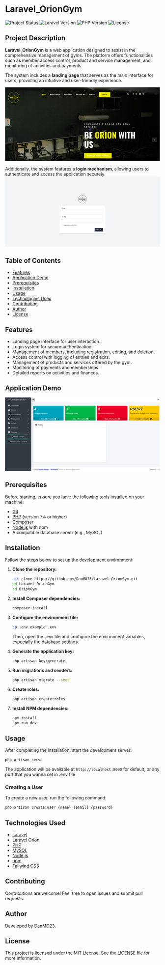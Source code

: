 # Laravel_OrionGym

![Project Status](https://img.shields.io/badge/Status-In%20Development-brightgreen?style=for-the-badge)
![Laravel Version](https://img.shields.io/badge/Laravel-8.x-orange?style=for-the-badge&logo=laravel)
![PHP Version](https://img.shields.io/badge/PHP-7.4%20%7C%208.0-blue?style=for-the-badge&logo=php)
![License](https://img.shields.io/badge/License-MIT-lightgrey?style=for-the-badge)

## Project Description

**Laravel_OrionGym** is a web application designed to assist in the comprehensive management of gyms. The platform offers functionalities such as member access control, product and service management, and monitoring of activities and payments.

The system includes a **landing page** that serves as the main interface for users, providing an intuitive and user-friendly experience.

![Landing Page](OrionGym/Imagens-README/LandingPage.png)


Additionally, the system features a **login mechanism**, allowing users to authenticate and access the application securely.
![Login Page](OrionGym/Imagens-README/login.png)

## Table of Contents

- [Features](#features)
- [Application Demo](#application-demo)
- [Prerequisites](#prerequisites)
- [Installation](#installation)
- [Usage](#usage)
- [Technologies Used](#technologies-used)
- [Contributing](#contributing)
- [Author](#author)
- [License](#license)

## Features

- Landing page interface for user interaction.
- Login system for secure authentication.
- Management of members, including registration, editing, and deletion.
- Access control with logging of entries and exits.
- Management of products and services offered by the gym.
- Monitoring of payments and memberships.
- Detailed reports on activities and finances.

## Application Demo



![Initial Page](OrionGym/Imagens-README/Inicial.png)



## Prerequisites

Before starting, ensure you have the following tools installed on your machine:

- [Git](https://git-scm.com/)
- [PHP](https://www.php.net/) (version 7.4 or higher)
- [Composer](https://getcomposer.org/)
- [Node.js](https://nodejs.org/) with npm
- A compatible database server (e.g., MySQL)

## Installation

Follow the steps below to set up the development environment:

1. **Clone the repository:**

   ```bash
   git clone https://github.com/DanMO23/Laravel_OrionGym.git
   cd Laravel_OrionGym
   cd OrionGym
   ```

2. **Install Composer dependencies:**

   ```bash
   composer install
   ```

3. **Configure the environment file:**

   ```bash
   cp .env.example .env
   ```

   Then, open the `.env` file and configure the environment variables, especially the database settings.

4. **Generate the application key:**

   ```bash
   php artisan key:generate
   ```

5. **Run migrations and seeders:**

   ```bash
   php artisan migrate --seed
   ```

6. **Create roles:**

   ```bash
   php artisan create:roles
   ```

7. **Install NPM dependencies:**

   ```bash
   npm install
   npm run dev
   ```

## Usage

After completing the installation, start the development server:

```bash
php artisan serve
```

The application will be available at `http://localhost:8000` for default, or any port that you wanna set in .env file

### Creating a User

To create a new user, run the following command:

```bash
php artisan create:user {name} {email} {password}
```




## Technologies Used

- [Laravel](https://laravel.com/)
- [Laravel Orion](https://orion.tailflow.org/)
- [PHP](https://www.php.net/)
- [MySQL](https://www.mysql.com/)
- [Node.js](https://nodejs.org/)
- [npm](https://www.npmjs.com/)
- [Tailwind CSS](https://tailwindcss.com/)


## Contributing

Contributions are welcome! Feel free to open issues and submit pull requests.

## Author

Developed by [DanMO23](https://github.com/DanMO23).

## License

This project is licensed under the MIT License. See the [LICENSE](LICENSE) file for more information.
